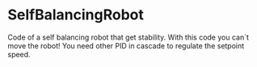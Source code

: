 # SelfBalancingRobot
Code of a self balancing robot that get stability. With this code you can´t move the robot! You need other PID in cascade to regulate the setpoint speed.
